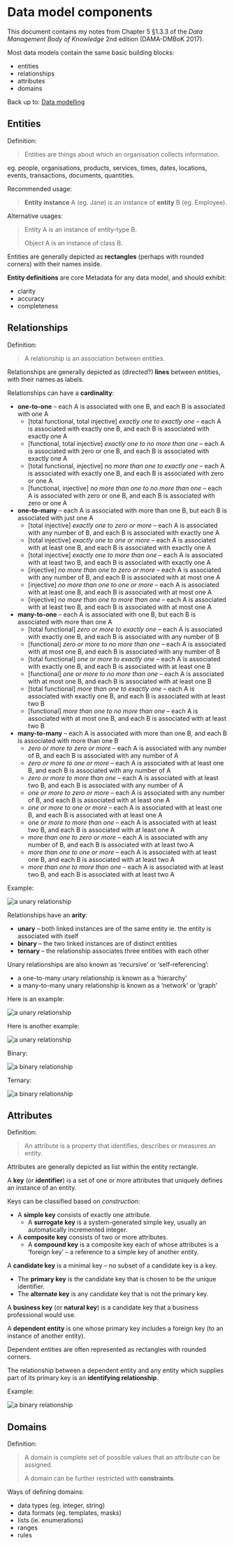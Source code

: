 # Data model components

This document contains my notes from Chapter 5 §1.3.3 of the *Data Management Body of Knowledge* 2nd edition (DAMA-DMBoK 2017).

Most data models contain the same basic building blocks:
- entities
- relationships
- attributes
- domains

Back up to: [Data modelling](index.md)

## Entities

Definition:

> Entities are things about which an organisation collects information.

eg. people, organisations, products, services, times, dates, locations, events, transactions, documents, quantities.

Recommended usage:

> **Entity instance** A (eg. Jane) is an instance of **entity** B (eg. Employee).

Alternative usages:

> Entity A is an instance of entity-type B.
>
> Object A is an instance of class B.

Entities are generally depicted as **rectangles** (perhaps with rounded corners) with their names inside.

**Entity definitions** are core Metadata for any data model, and should exhibit:
- clarity
- accuracy
- completeness

## Relationships

Definition:

> A relationship is an association between entities.

Relationships are generally depicted as (directed?) **lines** between entities, with their names as labels.

Relationships can have a **cardinality**:
- **one-to-one** – each A is associated with one B, and each B is associated with one A
  - [total functional, total injective] *exactly one to exactly one* – each A is associated with exactly one B, and each B is associated with exactly one A
  - [functional, total injective] *exactly one to no more than one* – each A is associated with zero or one B, and each B is associated with exactly one A
  - [total functional, injective] *no more than one to exactly one* – each A is associated with exactly one B, and each B is associated with zero or one A
  - [functional, injective] *no more than one to no more than one* – each A is associated with zero or one B, and each B is associated with zero or one A
- **one-to-many** – each A is associated with more than one B, but each B is associated with just one A
  -  [total injective] *exactly one to zero or more* – each A is associated with any number of B, and each B is associated with exactly one A
  -  [total injective] *exactly one to one or more* – each A is associated with at least one B, and each B is associated with exactly one A
  -  [total injective] *exactly one to more than one* – each A is associated with at least two B, and each B is associated with exactly one A
  -  [injective] *no more than one to zero or more* – each A is associated with any number of B, and each B is associated with at most one A
  -  [injective] *no more than one to one or more* – each A is associated with at least one B, and each B is associated with at most one A
  -  [injective] *no more than one to more than one* – each A is associated with at least two B, and each B is associated with at most one A
- **many-to-one** – each A is associated with one B, but each B is associated with more than one A
  - [total functional] *zero or more to exactly one* – each A is associated with exactly one B, and each B is associated with any number of B
  - [functional] *zero or more to no more than one* – each A is associated with at most one B, and each B is associated with any number of B
  - [total functional] *one or more to exactly one* – each A is associated with exactly one B, and each B is associated with at least one B
  - [functional] *one or more to no more than one* – each A is associated with at most one B, and each B is associated with at least one B
  - [total functional] *more than one to exactly one* – each A is associated with exactly one B, and each B is associated with at least two B
  - [functional] *more than one to no more than one* – each A is associated with at most one B, and each B is associated with at least two B
- **many-to-many** – each A is associated with more than one B, and each B is associated with more than one B
  - *zero or more to zero or more* – each A is associated with any number of B, and each B is associated with any number of A
  - *zero or more to one or more* – each A is associated with at least one B, and each B is associated with any number of A
  - *zero or more to more than one* – each A is associated with at least two B, and each B is associated with any number of A
  - *one or more to zero or more* – each A is associated with any number of B, and each B is associated with at least one A
  - *one or more to one or more* – each A is associated with at least one B, and each B is associated with at least one A
  - *one or more to more than one* – each A is associated with at least two B, and each B is associated with at least one A
  - *more than one to zero or more* – each A is associated with any number of B, and each B is associated with at least two A
  - *more than one to one or more* – each A is associated with at least one B, and each B is associated with at least two A
  - *more than one to more than one* – each A is associated with at least two B, and each B is associated with at least two A

Example:

![a unary relationship](images/dm-1.png)


Relationships have an **arity**:
- **unary** – both linked instances are of the same entity ie. the entity is associated with itself
- **binary** – the two linked instances are of distinct entities
- **ternary** – the relationship associates three entities with each other

Unary relationships are also known as ‘recursive’ or ‘self-referencing’:
- a one-to-many unary relationship is known as a ‘hierarchy’
- a many-to-many unary relationship is known as a ‘network’ or ‘graph’

Here is an example:

![a unary relationship](images/dm-6.png)

Here is another example:

![a unary relationship](images/dm-7.png)

Binary:

![a binary relationship](images/dm-5.png)

Ternary:

![a binary relationship](images/dm-4.png)


## Attributes

Definition:

> An attribute is a property that identifies, describes or measures an entity.

Attributes are generally depicted as list within the entity rectangle.

A **key** (or **identifier**) is a set of one or more attributes that uniquely defines an instance of an entity.

Keys can be classified based on *construction*:
- A **simple key** consists of exactly one attribute.
  - A **surrogate key** is a system-generated simple key, usually an automatically incremented integer.
- A **composite key** consists of two or more attributes.
  - A **compound key** is a composite key each of whose attributes is a ‘foreign key’ – a reference to a simple key of another entity.

A **candidate key** is a minimal key – no subset of a candidate key is a key. 
- The **primary key** is the candidate key that is chosen to be *the* unique identifier.
- The **alternate key** is any candidate key that is not the primary key.

A **business key** (or **natural key**) is a candidate key that a business professional would use.

A **dependent entity** is one whose primary key includes a foreign key (to an instance of another entity).

Dependent entities are often represented as rectangles with rounded corners.

The relationship between a dependent entity and any entity which supplies part of its primary key is an **identifying relationship**.

Example:

![a binary relationship](images/dm-3.png)

## Domains

Definition:

> A domain is complete set of possible values that an attribute can be assigned.
>
> A domain can be further restricted with **constraints**.

Ways of defining domains:
- data types (eg. integer, string)
- data formats (eg. templates, masks)
- lists (ie. enumerations)
- ranges
- rules


